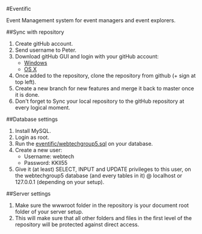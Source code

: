 #Eventific

Event Management system for event managers and event explorers.

##Sync with repository
1. Create gitHub account.
2. Send username to Peter.
3. Download gitHub GUI and login with your gitHub account:
    - [Windows](windows.gihub.com)
    - [OS X](mac.github.com)
4. Once added to the repository, clone the repository from github (+ sign at top left).
5. Create a new branch for new features and merge it back to master once it is done.
6. Don't forget to Sync your local repository to the gitHub repository at every logical moment.

##Database settings
1. Install MySQL.
2. Login as root.
3. Run the [eventific/webtechgroup5.sql](eventific/webtechgroup5.sql) on your database. 
4. Create a new user:
    - Username: webtech
    - Password: KKll55
5. Give it (at least) SELECT, INPUT and UPDATE privileges to this user, on the webtechgroup5 database (and every tables in it) @ localhost or 127.0.0.1 (depending on your setup).

##Server settings
1. Make sure the wwwroot folder in the repository is your document root folder of your server setup.
2. This will make sure that all other folders and files in the first level of the repository will be protected against direct access.
